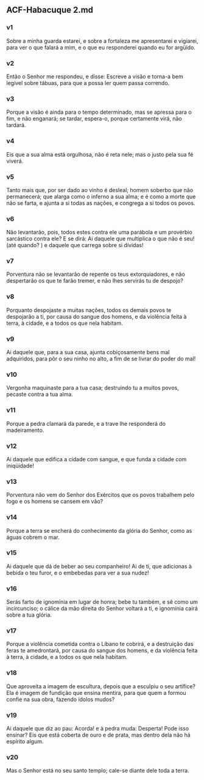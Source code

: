 ## ACF-Habacuque 2.md
### v1
 Sobre a minha guarda estarei, e sobre a fortaleza me apresentarei e vigiarei, para ver o que falará a mim, e o que eu responderei quando eu for argüido.
### v2
 Então o Senhor me respondeu, e disse: Escreve a visão e torna-a bem legível sobre tábuas, para que a possa ler quem passa correndo.
### v3
 Porque a visão é ainda para o tempo determinado, mas se apressa para o fim, e não enganará; se tardar, espera-o, porque certamente virá, não tardará.
### v4
 Eis que a sua alma está orgulhosa, não é reta nele; mas o justo pela sua fé viverá.
### v5
 Tanto mais que, por ser dado ao vinho é desleal; homem soberbo que não permanecerá; que alarga como o inferno a sua alma; e é como a morte que não se farta, e ajunta a si todas as nações, e congrega a si todos os povos.
### v6
 Não levantarão, pois, todos estes contra ele uma parábola e um provérbio sarcástico contra ele? E se dirá: Ai daquele que multiplica o que não é seu! (até quando? ) e daquele que carrega sobre si dívidas!
### v7
 Porventura não se levantarão de repente os teus extorquiadores, e não despertarão os que te farão tremer, e não lhes servirás tu de despojo?
### v8
 Porquanto despojaste a muitas nações, todos os demais povos te despojarão a ti, por causa do sangue dos homens, e da violência feita à terra, à cidade, e a todos os que nela habitam.
### v9
 Ai daquele que, para a sua casa, ajunta cobiçosamente bens mal adquiridos, para pôr o seu ninho no alto, a fim de se livrar do poder do mal!
### v10
 Vergonha maquinaste para a tua casa; destruindo tu a muitos povos, pecaste contra a tua alma.
### v11
 Porque a pedra clamará da parede, e a trave lhe responderá do madeiramento.
### v12
 Ai daquele que edifica a cidade com sangue, e que funda a cidade com iniqüidade!
### v13
 Porventura não vem do Senhor dos Exércitos que os povos trabalhem pelo fogo e os homens se cansem em vão?
### v14
 Porque a terra se encherá do conhecimento da glória do Senhor, como as águas cobrem o mar.
### v15
 Ai daquele que dá de beber ao seu companheiro! Ai de ti, que adicionas à bebida o teu furor, e o embebedas para ver a sua nudez!
### v16
 Serás farto de ignomínia em lugar de honra; bebe tu também, e sê como um incircunciso; o cálice da mão direita do Senhor voltará a ti, e ignomínia cairá sobre a tua glória.
### v17
 Porque a violência cometida contra o Líbano te cobrirá, e a destruição das feras te amedrontará, por causa do sangue dos homens, e da violência feita à terra, à cidade, e a todos os que nela habitam.
### v18
 Que aproveita a imagem de escultura, depois que a esculpiu o seu artífice? Ela é imagem de fundição que ensina mentira, para que quem a formou confie na sua obra, fazendo ídolos mudos?
### v19
 Ai daquele que diz ao pau: Acorda! e à pedra muda: Desperta! Pode isso ensinar? Eis que está coberta de ouro e de prata, mas dentro dela não há espírito algum.
### v20
 Mas o Senhor está no seu santo templo; cale-se diante dele toda a terra.

